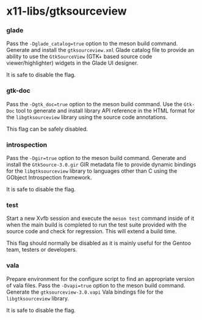 # x11-libs/gtksourceview

### glade
Pass the `-Dglade_catalog=true` option to the meson build command. Generate and install the `gtksourceview.xml` Glade catalog file to provide an ability to use the `GtkSourceView` (GTK+ based source code viewer/highlighter) widgets in the Glade UI designer.

It is safe to disable the flag.

### gtk-doc
Pass the `-Dgtk_doc=true` option to the meson build command. Use the `Gtk-Doc` tool to generate and install library API reference in the HTML format for the `libgtksourceview` library using the source code annotations.

This flag can be safely disabled.

### introspection
Pass the `-Dgir=true` option to the meson build command. Generate and install the `GtkSource-3.0.gir` GIR metadata file to provide dynamic bindings for the `libgtksourceview` library to languages other than C using the GObject Introspection framework.

It is safe to disable the flag.

### test
Start a new Xvfb session and execute the `meson test` command inside of it when the main build is completed to run the test suite provided with the source code and check for regression. This will extend a build time.

This flag should normally be disabled as it is mainly useful for the Gentoo team, testers or developers.

### vala
Prepare environment for the configure script to find an appropriate version of vala files. Pass the `-Dvapi=true` option to the meson build command. Generate the `gtksourceview-3.0.vapi` Vala bindings file for the `libgtksourceview` library.

It is safe to disable the flag.

